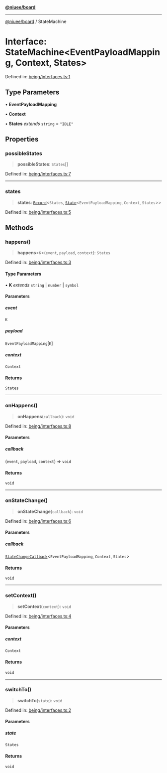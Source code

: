 [**@niuee/board**](../README.md)

***

[@niuee/board](../globals.md) / StateMachine

# Interface: StateMachine\<EventPayloadMapping, Context, States\>

Defined in: [being/interfaces.ts:1](https://github.com/niuee/board/blob/e6c1edcccf6525a0cc9088782c7c4653e837f533/src/being/interfaces.ts#L1)

## Type Parameters

• **EventPayloadMapping**

• **Context**

• **States** *extends* `string` = `"IDLE"`

## Properties

### possibleStates

> **possibleStates**: `States`[]

Defined in: [being/interfaces.ts:7](https://github.com/niuee/board/blob/e6c1edcccf6525a0cc9088782c7c4653e837f533/src/being/interfaces.ts#L7)

***

### states

> **states**: [`Record`](https://www.typescriptlang.org/docs/handbook/utility-types.html#recordkeys-type)\<`States`, [`State`](State.md)\<`EventPayloadMapping`, `Context`, `States`\>\>

Defined in: [being/interfaces.ts:5](https://github.com/niuee/board/blob/e6c1edcccf6525a0cc9088782c7c4653e837f533/src/being/interfaces.ts#L5)

## Methods

### happens()

> **happens**\<`K`\>(`event`, `payload`, `context`): `States`

Defined in: [being/interfaces.ts:3](https://github.com/niuee/board/blob/e6c1edcccf6525a0cc9088782c7c4653e837f533/src/being/interfaces.ts#L3)

#### Type Parameters

• **K** *extends* `string` \| `number` \| `symbol`

#### Parameters

##### event

`K`

##### payload

`EventPayloadMapping`\[`K`\]

##### context

`Context`

#### Returns

`States`

***

### onHappens()

> **onHappens**(`callback`): `void`

Defined in: [being/interfaces.ts:8](https://github.com/niuee/board/blob/e6c1edcccf6525a0cc9088782c7c4653e837f533/src/being/interfaces.ts#L8)

#### Parameters

##### callback

(`event`, `payload`, `context`) => `void`

#### Returns

`void`

***

### onStateChange()

> **onStateChange**(`callback`): `void`

Defined in: [being/interfaces.ts:6](https://github.com/niuee/board/blob/e6c1edcccf6525a0cc9088782c7c4653e837f533/src/being/interfaces.ts#L6)

#### Parameters

##### callback

[`StateChangeCallback`](../type-aliases/StateChangeCallback.md)\<`EventPayloadMapping`, `Context`, `States`\>

#### Returns

`void`

***

### setContext()

> **setContext**(`context`): `void`

Defined in: [being/interfaces.ts:4](https://github.com/niuee/board/blob/e6c1edcccf6525a0cc9088782c7c4653e837f533/src/being/interfaces.ts#L4)

#### Parameters

##### context

`Context`

#### Returns

`void`

***

### switchTo()

> **switchTo**(`state`): `void`

Defined in: [being/interfaces.ts:2](https://github.com/niuee/board/blob/e6c1edcccf6525a0cc9088782c7c4653e837f533/src/being/interfaces.ts#L2)

#### Parameters

##### state

`States`

#### Returns

`void`
